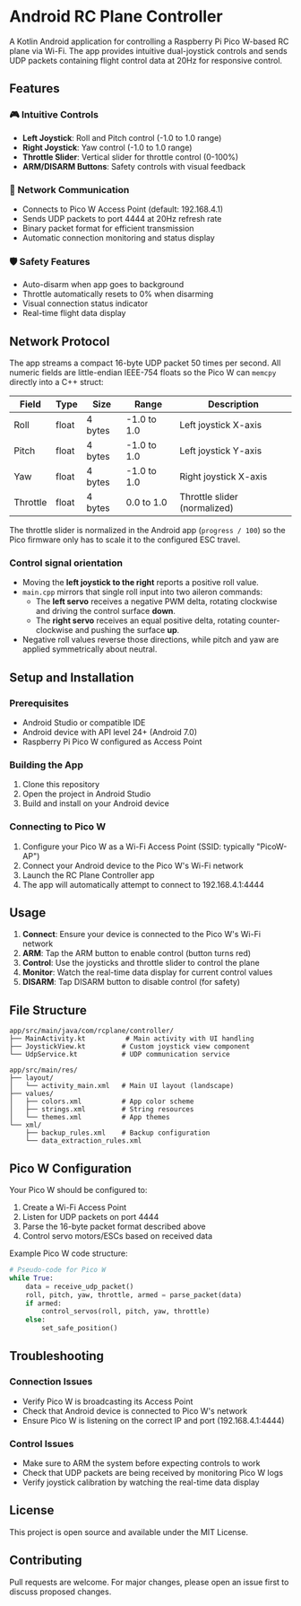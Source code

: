# Android RC Plane Controller

A Kotlin Android application for controlling a Raspberry Pi Pico W-based RC plane via Wi-Fi. The app provides intuitive dual-joystick controls and sends UDP packets containing flight control data at 20Hz for responsive control.

## Features

### 🎮 Intuitive Controls
- **Left Joystick**: Roll and Pitch control (-1.0 to 1.0 range)
- **Right Joystick**: Yaw control (-1.0 to 1.0 range)
- **Throttle Slider**: Vertical slider for throttle control (0-100%)
- **ARM/DISARM Buttons**: Safety controls with visual feedback

### 📡 Network Communication
- Connects to Pico W Access Point (default: 192.168.4.1)
- Sends UDP packets to port 4444 at 20Hz refresh rate
- Binary packet format for efficient transmission
- Automatic connection monitoring and status display

### 🛡️ Safety Features
- Auto-disarm when app goes to background
- Throttle automatically resets to 0% when disarming
- Visual connection status indicator
- Real-time flight data display

## Network Protocol

The app streams a compact 16-byte UDP packet 50 times per second. All numeric
fields are little-endian IEEE-754 floats so the Pico W can `memcpy` directly
into a C++ struct:

| Field    | Type  | Size    | Range       | Description                  |
|----------|-------|---------|-------------|------------------------------|
| Roll     | float | 4 bytes | -1.0 to 1.0 | Left joystick X-axis         |
| Pitch    | float | 4 bytes | -1.0 to 1.0 | Left joystick Y-axis         |
| Yaw      | float | 4 bytes | -1.0 to 1.0 | Right joystick X-axis        |
| Throttle | float | 4 bytes | 0.0 to 1.0  | Throttle slider (normalized) |

The throttle slider is normalized in the Android app (`progress / 100`) so the
Pico firmware only has to scale it to the configured ESC travel.

### Control signal orientation

- Moving the **left joystick to the right** reports a positive roll value.
- `main.cpp` mirrors that single roll input into two aileron commands:
  - The **left servo** receives a negative PWM delta, rotating clockwise and
    driving the control surface **down**.
  - The **right servo** receives an equal positive delta, rotating
    counter-clockwise and pushing the surface **up**.
- Negative roll values reverse those directions, while pitch and yaw are
  applied symmetrically about neutral.

## Setup and Installation

### Prerequisites
- Android Studio or compatible IDE
- Android device with API level 24+ (Android 7.0)
- Raspberry Pi Pico W configured as Access Point

### Building the App
1. Clone this repository
2. Open the project in Android Studio
3. Build and install on your Android device

### Connecting to Pico W
1. Configure your Pico W as a Wi-Fi Access Point (SSID: typically "PicoW-AP")
2. Connect your Android device to the Pico W's Wi-Fi network
3. Launch the RC Plane Controller app
4. The app will automatically attempt to connect to 192.168.4.1:4444

## Usage

1. **Connect**: Ensure your device is connected to the Pico W's Wi-Fi network
2. **ARM**: Tap the ARM button to enable control (button turns red)
3. **Control**: Use the joysticks and throttle slider to control the plane
4. **Monitor**: Watch the real-time data display for current control values
5. **DISARM**: Tap DISARM button to disable control (for safety)

## File Structure

```
app/src/main/java/com/rcplane/controller/
├── MainActivity.kt          # Main activity with UI handling
├── JoystickView.kt         # Custom joystick view component
└── UdpService.kt           # UDP communication service

app/src/main/res/
├── layout/
│   └── activity_main.xml   # Main UI layout (landscape)
├── values/
│   ├── colors.xml          # App color scheme
│   ├── strings.xml         # String resources
│   └── themes.xml          # App themes
└── xml/
    ├── backup_rules.xml    # Backup configuration
    └── data_extraction_rules.xml
```

## Pico W Configuration

Your Pico W should be configured to:
1. Create a Wi-Fi Access Point
2. Listen for UDP packets on port 4444
3. Parse the 16-byte packet format described above
4. Control servo motors/ESCs based on received data

Example Pico W code structure:
```python
# Pseudo-code for Pico W
while True:
    data = receive_udp_packet()
    roll, pitch, yaw, throttle, armed = parse_packet(data)
    if armed:
        control_servos(roll, pitch, yaw, throttle)
    else:
        set_safe_position()
```

## Troubleshooting

### Connection Issues
- Verify Pico W is broadcasting its Access Point
- Check that Android device is connected to Pico W's network
- Ensure Pico W is listening on the correct IP and port (192.168.4.1:4444)

### Control Issues
- Make sure to ARM the system before expecting controls to work
- Check that UDP packets are being received by monitoring Pico W logs
- Verify joystick calibration by watching the real-time data display

## License

This project is open source and available under the MIT License.

## Contributing

Pull requests are welcome. For major changes, please open an issue first to discuss proposed changes.
